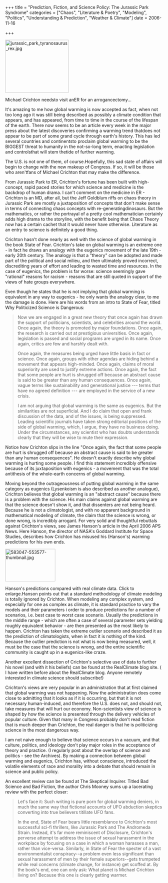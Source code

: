 +++
title = "Prediction, Fiction, and Science Policy:  The Jurassic Park Syndrome"
categories = ["Chaos", "Literature & Poetry", "Modeling", "Politics", "Understanding & Prediction", "Weather & Climate"]
date = 2006-11-16


+++

<img src="https://www.fractalog.com/jpg/jurassic_park_tyranosaurus_rex.jpg" alt="jurassic_park_tyranosaurus_rex.jpg" style="width: 203px; height: 169px;" />

   
Michael Crichton needsto visit anER for an arrogancectomy...
   
It's amazing to me how global warming is now accepted as fact, when not too long ago it was still being described as possibly a climate condition that appears, and has appeared, from time to time in the course of the lifespan of the earth. There now seems to be an article every week in the major press about the latest discoveries confirming a warming trend thatdoes not appear to be part of some grand cycle through earth's history. This has led several countries and continentsto proclaim global warming to be the BIGGEST threat to humanity in the not-so-long term, enacting legislation and controlsthat will stem thetide of further warming.
   
The U.S. is not one of them, of course.Hopefully, this sad state of affairs will begin to change with the new makeup of Congress. If so, it will be those who aren'tfans of Michael Crichton that may make the difference.
   
From Jurassic Park to ER, Crichton's fortune has been built with high-concept, rapid paced stories for which science and medicine is the backdrop of human drama. I can't comment on the medicine in ER - Crichton is an MD, after all, but the Jeff Goldblum riffs on chaos theory in Jurassic Park are mostly a juxtaposition of concepts that don't make sense in terms of connecting chaos concepts with re-generatingdinosaurs. But the mathematics, or rather the portrayal of a pretty cool mathematician certainly adds high drama to the storyline, with the benefit being that Chaos Theory now has a certain cachet that it would never have otherwise. Literature as an entry to science is definitely a good thing.
   
Crichton hasn't done nearly as well with the science of global warming in the book State of Fear. Crichton's take on global warming is an extreme one - in fact he draws an analogy with the eugenics movement of the late 19th -early 20th century. The analogy is that a &quot;theory&quot; can be adopted and made part of the political and social milieu, and then ultimately proved incorrect, discrediting years of effort and leading to wasted time and resources. In the case of eugenics, the problem is far worse: science seemingly gave &quot;rational&quot; reasons for racism - reasons that are still quoted in support of the views of hate groups everywhere.
   
Even though he states that he is not implying that global warming is equivalent in any way to eugenics - he only wants the analogy clear, to me the damage is done. Here are his words from an intro to State of Fear, titled Why Politicized Science is Dangerous: 
   
<blockquote>  
Now we are engaged in a great new theory that once again has drawn the support of politicians, scientists, and celebrities around the world. Once again, the theory is promoted by major foundations. Once again, the research is carried out at prestigious universities. Once again, legislation is passed and social programs are urged in its name. Once again, critics are few and harshly dealt with.
   
Once again, the measures being urged have little basis in fact or science. Once again, groups with other agendas are hiding behind a movement that appears high-minded. Once again, claims of moral superiority are used to justify extreme actions. Once again, the fact that some people are hurt is shrugged off because an abstract cause is said to be greater than any human consequences. Once again, vague terms like sustainability and generational justice --- terms that have no agreed definition --- are employed in the service of a new crisis.
   
I am not arguing that global warming is the same as eugenics. But the similarities are not superficial. And I do claim that open and frank discussion of the data, and of the issues, is being suppressed. Leading scientific journals have taken strong editorial positions of the side of global warming, which, I argue, they have no business doing. Under the circumstances, any scientist who has doubts understands clearly that they will be wise to mute their expression.
  </blockquote>
   
Notice how Crichton slips in the line &quot;Once again, the fact that some people are hurt is shrugged off because an abstract cause is said to be greater than any human consequences&quot;. He doesn't exactly describe why global warming is hurting some people. I find this statement incredibly offensive because of its juxtaposition with eugenics - a movement that was the total antithesis of the whole-earth concerns of global warming.
   
Moving beyond the outrageousness of putting global warming in the same category as eugenics (Lysenkoism is also described as another analogue), Crichton believes that global warming is an &quot;abstract cause&quot; because there is a problem with the science. His main claims against global warming are that the science doesn't show it, and that dissenters are not being heard. Because he is not a climatologist, and with no apparent background in mathematical modeling of climate, the claim that the science is wrong, or done wrong, is incredibly arrogant. For very solid and thoughtful rebuttals against Crichton's views, see James Hanson's article in the April 2006 APS News. Here Hanson, the director of NASA's Goddard Institute for Space Studies, describes how Crichton has misused his (Hanson's) warming predictions for his own ends.
   
<img src="https://www.fractalog.com/jpg/583047-553577-thumbnail.jpg" alt="583047-553577-thumbnail.jpg" style="width: 160px; height: 104px;" />

  Hanson's predictions compared with real climate data. Click to enlarge.Hanson points out that a standard methodology of climate modeling is totally ignored by Crichton. When modeling any complex system, and especially for one as complex as climate, it is standard practice to vary the models and their parameters i order to produce predictions for a number of scenarios, i.e. best case to worst case scenario.  Usually the predictions in the middle range - which are often a case of several parameter sets yielding roughly equivalent behavior - are then presented as the most likely to happen. Crichton has taken the extreme outlier scenario and described it as the prediction of climatologists, when in fact it is nothing of the kind. Because the outlier prediction is not what is now being measured, well, it must be the case that the science is wrong, and the entire scientific community is caught up in a eugenics-like craze.
   
Another excellent dissection of Crichton's selective use of data to further his novel (and with it his beliefs) can be found at the RealClimate blog site. ( I have written before about the RealClimate blog. Anyone remotely interested in climate science should subscribe!)
   
Crichton's views are very popular in an administration that at first claimed that global warming was not happening. Now the administration does come close to admitting that it looks as if it is occurring, but that it is not necessary human-induced, and therefore the U.S. does not, and should not, take measures that will hurt our economy. Non-scientists view of science is shaped by how the science is presented through the delivery vehicles of popular culture. Given that many in Congress probably don't read fiction that is much deeper than Crichton, the real danger is that he is politicizing science in the most dangerous way.
   
I am not naive enough to believe that science occurs in a vacuum, and that culture, politics, and ideology don't play major roles in the acceptance of theory and practice. (I regularly post about the overlap of science and politics - see the Archives). By making a connection between global warming and eugenics, Crichton has, without conscience, introduced the volatile elements of race and morality into a debate that should remain in science and public policy.
   
An excellent review can be found at The Skeptical Inquirer. Titled Bad Science and Bad Fiction, the author Chris Mooney sums up a lacerating review with the perfect closer:
      
<blockquote>  
 Let's face it: Such writing is pure porn for global warming deniers, in much the same way that fictional accounts of UFO abduction skeptics converting into true believers titillate UFO fans.
      
In the end, State of Fear bears little resemblance to Crichton's most successful sci-fi thrillers, like Jurassic Park and The Andromeda Strain. Instead, it's far more reminiscent of Disclosure, Crichton's perverse attempt to address the issue of sexual harassment in the workplace by focusing on a case in which a woman harasses a man, rather than vice-versa. Similarly, in State of Fear the specter of a vast environmentalist conspiracy--a problem even less significant than sexual harassment of men by their female superiors--gets trumpeted while real concerns (climate change, for instance) get scoffed at. By the book's end, one can only ask: What planet is Michael Crichton living on? Because this one is clearly getting warmer. 
  </blockquote>
